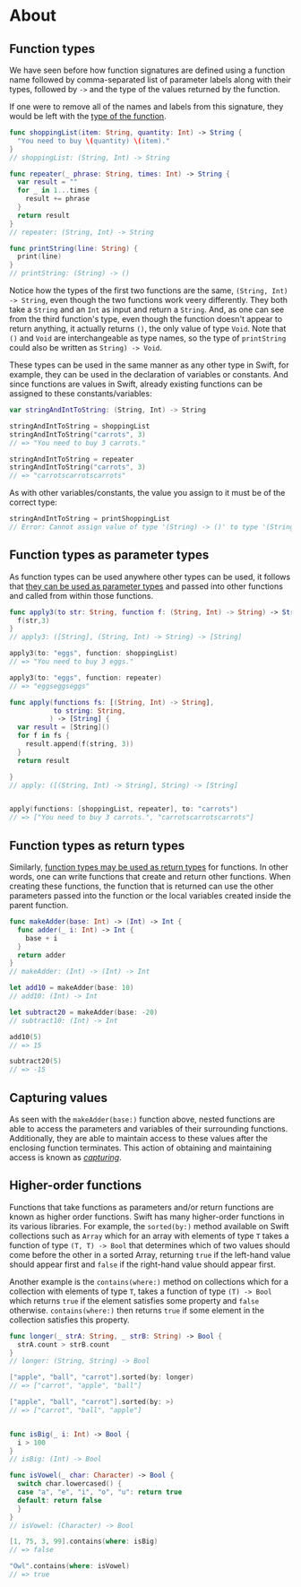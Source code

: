 # About

## Function types

We have seen before how function signatures are defined using a function name followed by comma-separated list of parameter labels along with their types, followed by `->` and the type of the values returned by the function.

If one were to remove all of the names and labels from this signature, they would be left with the [type of the function][function-types].

```swift
func shoppingList(item: String, quantity: Int) -> String {
  "You need to buy \(quantity) \(item)."
}
// shoppingList: (String, Int) -> String

func repeater(_ phrase: String, times: Int) -> String {
  var result = ""
  for _ in 1...times {
    result += phrase
  }
  return result
}
// repeater: (String, Int) -> String

func printString(line: String) {
  print(line)
}
// printString: (String) -> ()
```

Notice how the types of the first two functions are the same, `(String, Int) -> String`, even though the two functions work veery differently. They both take a `String` and an `Int` as input and return a `String`. And, as one can see from the third function's type, even though the function doesn't appear to return anything, it actually returns `()`, the only value of type `Void`. Note that `()` and `Void` are interchangeable as type names, so the type of `printString` could also be written as `String) -> Void`.

These types can be used in the same manner as any other type in Swift, for example, they can be used in the declaration of variables or constants. And since functions are values in Swift, already existing functions can be assigned to these constants/variables:

```swift
var stringAndIntToString: (String, Int) -> String

stringAndIntToString = shoppingList
stringAndIntToString("carrots", 3)
// => "You need to buy 3 carrots."

stringAndIntToString = repeater
stringAndIntToString("carrots", 3)
// => "carrotscarrotscarrots"
```

As with other variables/constants, the value you assign to it must be of the correct type:

```swift
stringAndIntToString = printShoppingList
// Error: Cannot assign value of type '(String) -> ()' to type '(String, Int) -> String'
```

## Function types as parameter types

As function types can be used anywhere other types can be used, it follows that [they can be used as parameter types][functions-as-parameters] and passed into other functions and called from within those functions.

```swift
func apply3(to str: String, function f: (String, Int) -> String) -> String {
  f(str,3)
}
// apply3: ([String], (String, Int) -> String) -> [String]

apply3(to: "eggs", function: shoppingList)
// => "You need to buy 3 eggs."

apply3(to: "eggs", function: repeater)
// => "eggseggseggs"

func apply(functions fs: [(String, Int) -> String],
           to string: String,
          ) -> [String] {
  var result = [String]()
  for f in fs {
    result.append(f(string, 3))
  }
  return result

}
// apply: ([(String, Int) -> String], String) -> [String]


apply(functions: [shoppingList, repeater], to: "carrots")
// => ["You need to buy 3 carrots.", "carrotscarrotscarrots"]
```

## Function types as return types

Similarly, [function types may be used as return types][functions-as-returns] for functions. In other words, one can write functions that create and return other functions. When creating these functions, the function that is returned can use the other parameters passed into the function or the local variables created inside the parent function.

```swift
func makeAdder(base: Int) -> (Int) -> Int {
  func adder(_ i: Int) -> Int {
    base + i
  }
  return adder
}
// makeAdder: (Int) -> (Int) -> Int

let add10 = makeAdder(base: 10)
// add10: (Int) -> Int

let subtract20 = makeAdder(base: -20)
// subtract10: (Int) -> Int

add10(5)
// => 15

subtract20(5)
// => -15
```

## Capturing values

As seen with the `makeAdder(base:)` function above, nested functions are able to access the parameters and variables of their surrounding functions. Additionally, they are able to maintain access to these values after the enclosing function terminates. This action of obtaining and maintaining access is known as [_capturing_][capturing-values].

## Higher-order functions

Functions that take functions as parameters and/or return functions are known as higher order functions. Swift has many higher-order functions in its various libraries. For example, the `sorted(by:)` method available on Swift collections such as `Array` which for an array with elements of type `T` takes a function of type `(T, T) -> Bool` that determines which of two values should come before the other in a sorted Array, returning `true` if the left-hand value should appear first and `false` if the right-hand value should appear first.

Another example is the `contains(where:)` method on collections which for a collection with elements of type `T`, takes a function of type `(T) -> Bool` which returns `true` if the element satisfies some property and `false` otherwise. `contains(where:)` then returns `true` if some element in the collection satisfies this property.

```swift
func longer(_ strA: String, _ strB: String) -> Bool {
  strA.count > strB.count
}
// longer: (String, String) -> Bool

["apple", "ball", "carrot"].sorted(by: longer)
// => ["carrot", "apple", "ball"]

["apple", "ball", "carrot"].sorted(by: >)
// => ["carrot", "ball", "apple"]


func isBig(_ i: Int) -> Bool {
  i > 100
}
// isBig: (Int) -> Bool

func isVowel(_ char: Character) -> Bool {
  switch char.lowercased() {
  case "a", "e", "i", "o", "u": return true
  default: return false
  }
}
// isVowel: (Character) -> Bool

[1, 75, 3, 99].contains(where: isBig)
// => false

"Owl".contains(where: isVowel)
// => true

```

[function-types]: https://docs.swift.org/swift-book/LanguageGuide/Functions.html#ID174
[functions-as-parameters]: https://docs.swift.org/swift-book/LanguageGuide/Functions.html#ID176
[functions-as-returns]: https://docs.swift.org/swift-book/LanguageGuide/Functions.html#ID177
[capturing-values]: https://docs.swift.org/swift-book/LanguageGuide/Closures.html#ID103

